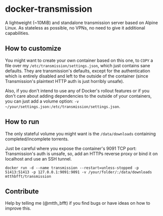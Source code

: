# docker-transmission

A lightweight (~10MiB) and standalone transmission server based on Alpine Linux. As stateless as possible, no VPNs, no need to give it additional capabilities.

## How to customize

You might want to create your own container based on this one, to `COPY` a file over my `/etc/transmission/settings.json`, which just contains sane defaults. They are transmission's defaults, except for the authentication which is entirely disabled and left to the outside of the container (since Transmission's plaintext HTTP auth is just horribly unsafe).

Also, if you don't intend to use any of Docker's rollout features or if you don't care about adding dependencies to the outside of your containers, you can just add a volume option: `-v ~/your/settings.json:/etc/transmission/settings.json`.

## How to run

The only stateful volume you might want is the `/data/downloads` containing completed/incomplete torrents.

Just be careful where you expose the container's 9091 TCP port: Transmission's auth is unsafe, so, add an HTTPs reverse proxy or bind it on localhost and use an SSH tunnel.

    docker run -d --name transmission --restart=unless-stopped -p 51413:51413 -p 127.0.0.1:9091:9091 -v /your/folder/:/data/downloads mtthbfft/transmission
    
## Contribute

Help by telling me (@mtth_bfft) if you find bugs or have ideas on how to improve this.
